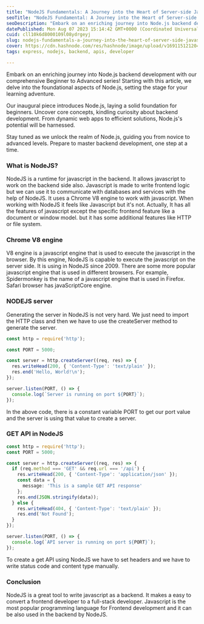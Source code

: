 ```yaml
---
title: "NodeJS Fundamentals: A Journey into the Heart of Server-side JavaScript"
seoTitle: "NodeJS Fundamental: A Journey into the Heart of Server-side JavaScript"
seoDescription: "Embark on an enriching journey into Node.js backend development with our comprehensive Beginner to Advanced series!"
datePublished: Mon Aug 07 2023 15:14:42 GMT+0000 (Coordinated Universal Time)
cuid: cll10k6d8000109l08ydrgeyj
slug: nodejs-fundamentals-a-journey-into-the-heart-of-server-side-javascript
cover: https://cdn.hashnode.com/res/hashnode/image/upload/v1691151212042/8c842a21-c98c-40bd-a966-3724d4ec868a.png
tags: express, nodejs, backend, apis, developer

---
```


Embark on an enriching journey into Node.js backend development with our comprehensive Beginner to Advanced series! Starting with this article, we delve into the foundational aspects of Node.js, setting the stage for your learning adventure.

Our inaugural piece introduces Node.js, laying a solid foundation for beginners. Uncover core concepts, kindling curiosity about backend development. From dynamic web apps to efficient solutions, Node.js's potential will be harnessed.

Stay tuned as we unlock the realm of Node.js, guiding you from novice to advanced levels. Prepare to master backend development, one step at a time.

### What is NodeJS?

NodeJS is a runtime for javascript in the backend. It allows javascript to work on the backend side also. Javascript is made to write frontend logic but we can use it to communicate with databases and services with the help of NodeJS. It uses a Chrome V8 engine to work with javascript. When working with NodeJS it feels like Javascript but it's not. Actually, It has all the features of javascript except the specific frontend feature like a document or window model. but it has some additional features like HTTP or file system.

### Chrome V8 engine

V8 engine is a javascript engine that is used to execute the javascript in the browser. By this engine, NodeJS is capable to execute the javascript on the server side. It is using in NodeJS since 2009. There are some more popular javascript engine that is used in different browsers. For example, Spidermonkey is the name of a javascript engine that is used in Firefox. Safari browser has javaScriptCore engine.

### NODEJS server

Generating the server in NodeJS is not very hard. We just need to import the HTTP class and then we have to use the createServer method to generate the server.

```typescript
const http = require('http');

const PORT = 5000;

const server = http.createServer((req, res) => {
  res.writeHead(200, { 'Content-Type': 'text/plain' });
  res.end('Hello, World!\n');
});

server.listen(PORT, () => {
  console.log(`Server is running on port ${PORT}`);
});
```

In the above code, there is a constant variable PORT to get our port value and the server is using that value to create a server.

### GET API in NodeJS

```typescript
const http = require('http');
const PORT = 5000;

const server = http.createServer((req, res) => {
  if (req.method === 'GET' && req.url === '/api') {
    res.writeHead(200, { 'Content-Type': 'application/json' });
    const data = {
      message: 'This is a sample GET API response'
    };
    res.end(JSON.stringify(data));
  } else {
    res.writeHead(404, { 'Content-Type': 'text/plain' });
    res.end('Not Found');
  }
});

server.listen(PORT, () => {
  console.log(`API server is running on port ${PORT}`);
});
```

To create a get API using NodeJS we have to set headers and we have to write status code and content type manually.

### Conclusion

NodeJS is a great tool to write javascript as a backend. It makes a easy to convert a frontend developer to a full-stack developer. Javascript is the most popular programming language for Frontend development and it can be also used in the backend by NodeJS.